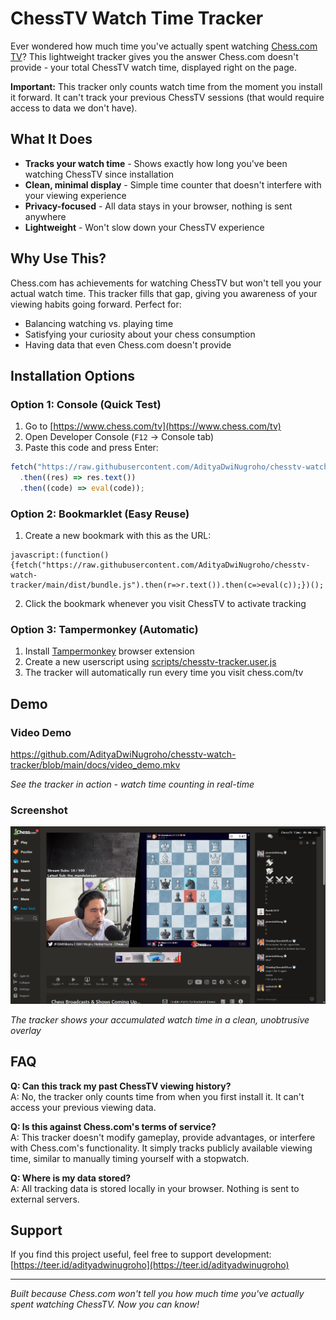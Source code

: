 # ChessTV Watch Time Tracker

Ever wondered how much time you've actually spent watching [Chess.com TV](https://www.chess.com/tv)? This lightweight tracker gives you the answer Chess.com doesn't provide - your total ChessTV watch time, displayed right on the page.

**Important:** This tracker only counts watch time from the moment you install it forward. It can't track your previous ChessTV sessions (that would require access to data we don't have).

## What It Does

- **Tracks your watch time** - Shows exactly how long you've been watching ChessTV since installation
- **Clean, minimal display** - Simple time counter that doesn't interfere with your viewing experience  
- **Privacy-focused** - All data stays in your browser, nothing is sent anywhere
- **Lightweight** - Won't slow down your ChessTV experience

## Why Use This?

Chess.com has achievements for watching ChessTV but won't tell you your actual watch time. This tracker fills that gap, giving you awareness of your viewing habits going forward. Perfect for:

- Balancing watching vs. playing time
- Satisfying your curiosity about your chess consumption  
- Having data that even Chess.com doesn't provide

## Installation Options

### Option 1: Console (Quick Test)
1. Go to [https://www.chess.com/tv](https://www.chess.com/tv)
2. Open Developer Console (`F12` → Console tab)
3. Paste this code and press Enter:
```js
fetch("https://raw.githubusercontent.com/AdityaDwiNugroho/chesstv-watch-tracker/main/dist/bundle.js")
  .then((res) => res.text())
  .then((code) => eval(code));
```

### Option 2: Bookmarklet (Easy Reuse)
1. Create a new bookmark with this as the URL:
```
javascript:(function(){fetch("https://raw.githubusercontent.com/AdityaDwiNugroho/chesstv-watch-tracker/main/dist/bundle.js").then(r=>r.text()).then(c=>eval(c));})();
```
2. Click the bookmark whenever you visit ChessTV to activate tracking

### Option 3: Tampermonkey (Automatic)
1. Install [Tampermonkey](https://www.tampermonkey.net/) browser extension
2. Create a new userscript using [scripts/chesstv-tracker.user.js](https://github.com/AdityaDwiNugroho/chesstv-watch-tracker/blob/main/scripts/chesstv-tracker.user.js)
3. The tracker will automatically run every time you visit chess.com/tv

## Demo

### Video Demo
https://github.com/AdityaDwiNugroho/chesstv-watch-tracker/blob/main/docs/video_demo.mkv

*See the tracker in action - watch time counting in real-time*

### Screenshot
![ChessTV Watch Time Tracker Screenshot](https://github.com/AdityaDwiNugroho/chesstv-watch-tracker/blob/main/docs/screenshot_image.png?raw=true)

*The tracker shows your accumulated watch time in a clean, unobtrusive overlay*

## FAQ

**Q: Can this track my past ChessTV viewing history?**  
A: No, the tracker only counts time from when you first install it. It can't access your previous viewing data.

**Q: Is this against Chess.com's terms of service?**  
A: This tracker doesn't modify gameplay, provide advantages, or interfere with Chess.com's functionality. It simply tracks publicly available viewing time, similar to manually timing yourself with a stopwatch.

**Q: Where is my data stored?**  
A: All tracking data is stored locally in your browser. Nothing is sent to external servers.

## Support

If you find this project useful, feel free to support development:  
[https://teer.id/adityadwinugroho](https://teer.id/adityadwinugroho)

---

*Built because Chess.com won't tell you how much time you've actually spent watching ChessTV. Now you can know!*
